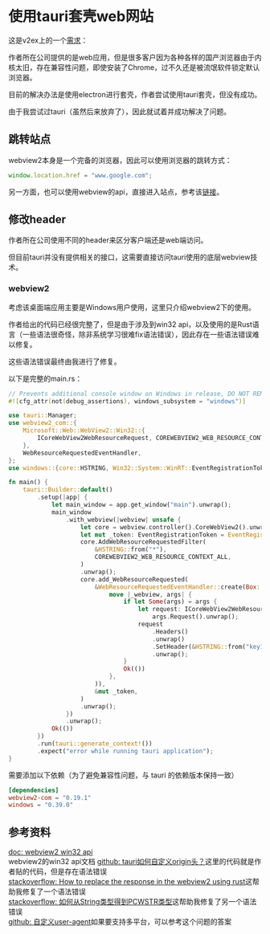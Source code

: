 # 使用tauri套壳web网站

这是v2ex上的一个[需求](https://www.v2ex.com/t/1013792#reply38)：

作者所在公司提供的是web应用，但是很多客户因为各种各样的国产浏览器由于内核太旧，存在兼容性问题，即使安装了Chrome，过不久还是被流氓软件锁定默认浏览器。

目前的解决办法是使用electron进行套壳，作者尝试使用tauri套壳，但没有成功。

由于我尝试过tauri（虽然后来放弃了），因此就试着并成功解决了问题。

## 跳转站点

webview2本身是一个完备的浏览器，因此可以使用浏览器的跳转方式：

```js
window.location.href = "www.google.com";
```

另一方面，也可以使用webview的api，直接进入站点，参考该[链接](https://github.com/tauri-apps/tauri/issues/986)。

## 修改header

作者所在公司使用不同的header来区分客户端还是web端访问。

但目前tauri并没有提供相关的接口，这需要直接访问tauri使用的底层webview技术。

### webview2

考虑该桌面端应用主要是Windows用户使用，这里只介绍webview2下的使用。

作者给出的代码已经很完整了，但是由于涉及到win32 api，以及使用的是Rust语言（一些语法很奇怪，除非系统学习很难fix语法错误），因此存在一些语法错误难以修复。

这些语法错误最终由我进行了修复。

以下是完整的main.rs：

```rust
// Prevents additional console window on Windows in release, DO NOT REMOVE!!
#![cfg_attr(not(debug_assertions), windows_subsystem = "windows")]

use tauri::Manager;
use webview2_com::{
    Microsoft::Web::WebView2::Win32::{
        ICoreWebView2WebResourceRequest, COREWEBVIEW2_WEB_RESOURCE_CONTEXT_ALL,
    },
    WebResourceRequestedEventHandler,
};
use windows::{core::HSTRING, Win32::System::WinRT::EventRegistrationToken};

fn main() {
    tauri::Builder::default()
        .setup(|app| {
            let main_window = app.get_window("main").unwrap();
            main_window
                .with_webview(|webview| unsafe {
                    let core = webview.controller().CoreWebView2().unwrap();
                    let mut _token: EventRegistrationToken = EventRegistrationToken::default();
                    core.AddWebResourceRequestedFilter(
                        &HSTRING::from("*"),
                        COREWEBVIEW2_WEB_RESOURCE_CONTEXT_ALL,
                    )
                    .unwrap();
                    core.add_WebResourceRequested(
                        &WebResourceRequestedEventHandler::create(Box::new(
                            move |_webview, args| {
                                if let Some(args) = args {
                                    let request: ICoreWebView2WebResourceRequest =
                                        args.Request().unwrap();
                                    request
                                        .Headers()
                                        .unwrap()
                                        .SetHeader(&HSTRING::from("key1"), &HSTRING::from("value1"))
                                        .unwrap();
                                }
                                Ok(())
                            },
                        )),
                        &mut _token,
                    )
                    .unwrap();
                })
                .unwrap();
            Ok(())
        })
        .run(tauri::generate_context!())
        .expect("error while running tauri application");
}
```

需要添加以下依赖（为了避免兼容性问题，与 tauri 的依赖版本保持一致）  

```toml
[dependencies]  
webview2-com = "0.19.1"
windows = "0.39.0"
```

## 参考资料

[doc: webview2 win32 api](https://learn.microsoft.com/en-us/microsoft-edge/webview2/reference/win32)<br/>webview2的win32 api文档
[github: tauri如何自定义origin头？](https://github.com/tauri-apps/tauri/discussions/4912)这里的代码就是作者贴的代码，但是存在语法错误<br/>
[stackoverflow: How to replace the response in the webview2 using rust](https://stackoverflow.com/questions/77562483/how-to-replace-the-response-in-the-webview2-using-rust)这帮助我修复了一个语法错误<br/>
[stackoverflow: 如何从String类型得到PCWSTR类型](https://stackoverflow.com/questions/74173128/how-to-get-a-pcwstr-object-from-a-path-or-string)这帮助我修复了另一个语法错误<br/>
[github: 自定义user-agent](https://github.com/tauri-apps/tauri/issues/4284)如果要支持多平台，可以参考这个问题的答案